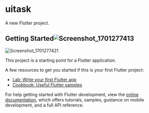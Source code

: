 # uitask

A new Flutter project.

## Getting Started![Screenshot_1701277413](https://github.com/sssh199x/DATING-APP-UI/assets/71544880/96dab3df-e224-430e-b302-cd34728ca575)
![Screenshot_1701277421](https://github.com/sssh199x/DATING-APP-UI/assets/71544880/e8136921-f979-4d52-8bc2-a92a2d2f3b87)


This project is a starting point for a Flutter application.

A few resources to get you started if this is your first Flutter project:

- [Lab: Write your first Flutter app](https://docs.flutter.dev/get-started/codelab)
- [Cookbook: Useful Flutter samples](https://docs.flutter.dev/cookbook)

For help getting started with Flutter development, view the
[online documentation](https://docs.flutter.dev/), which offers tutorials,
samples, guidance on mobile development, and a full API reference.
